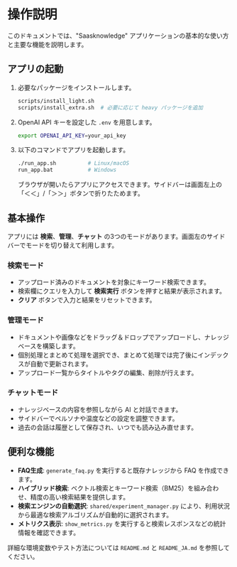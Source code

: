 # 操作説明

このドキュメントでは、"Saasknowledge" アプリケーションの基本的な使い方と主要な機能を説明します。

## アプリの起動

1. 必要なパッケージをインストールします。
   ```bash
   scripts/install_light.sh
   scripts/install_extra.sh  # 必要に応じて heavy パッケージを追加
   ```
2. OpenAI API キーを設定した `.env` を用意します。
   ```bash
   export OPENAI_API_KEY=your_api_key
   ```
3. 以下のコマンドでアプリを起動します。
   ```bash
   ./run_app.sh          # Linux/macOS
   run_app.bat           # Windows
   ```
   ブラウザが開いたらアプリにアクセスできます。サイドバーは画面左上の「＜＜」/「＞＞」ボタンで折りたためます。

## 基本操作

アプリには **検索**、**管理**、**チャット** の3つのモードがあります。画面左のサイドバーでモードを切り替えて利用します。

### 検索モード

- アップロード済みのドキュメントを対象にキーワード検索できます。
- 検索欄にクエリを入力して **検索実行** ボタンを押すと結果が表示されます。
- **クリア** ボタンで入力と結果をリセットできます。

### 管理モード

- ドキュメントや画像などをドラッグ＆ドロップでアップロードし、ナレッジベースを構築します。
- 個別処理とまとめて処理を選択でき、まとめて処理では完了後にインデックスが自動で更新されます。
- アップロード一覧からタイトルやタグの編集、削除が行えます。

### チャットモード

- ナレッジベースの内容を参照しながら AI と対話できます。
- サイドバーでペルソナや温度などの設定を調整できます。
- 過去の会話は履歴として保存され、いつでも読み込み直せます。

## 便利な機能

- **FAQ生成**: `generate_faq.py` を実行すると既存ナレッジから FAQ を作成できます。
- **ハイブリッド検索**: ベクトル検索とキーワード検索（BM25）を組み合わせ、精度の高い検索結果を提供します。
- **検索エンジンの自動選択**: `shared/experiment_manager.py` により、利用状況から最適な検索アルゴリズムが自動的に選択されます。
- **メトリクス表示**: `show_metrics.py` を実行すると検索レスポンスなどの統計情報を確認できます。

詳細な環境変数やテスト方法については `README.md` と `README_JA.md` を参照してください。
